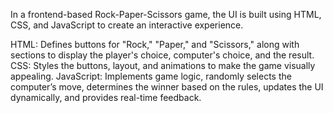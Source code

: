 In a frontend-based Rock-Paper-Scissors game, the UI is built using HTML, CSS, and JavaScript to create an interactive experience.

HTML: Defines buttons for "Rock," "Paper," and "Scissors," along with sections to display the player's choice, computer's choice, and the result.
CSS: Styles the buttons, layout, and animations to make the game visually appealing.
JavaScript: Implements game logic, randomly selects the computer’s move, determines the winner based on the rules, updates the UI dynamically, and provides real-time feedback.
